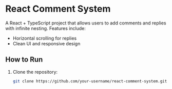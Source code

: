 # React Comment System
A React + TypeScript project that allows users to add comments and replies with infinite nesting. Features include:
- Horizontal scrolling for replies
- Clean UI and responsive design

## How to Run
1. Clone the repository:
   ```bash
   git clone https://github.com/your-username/react-comment-system.git

